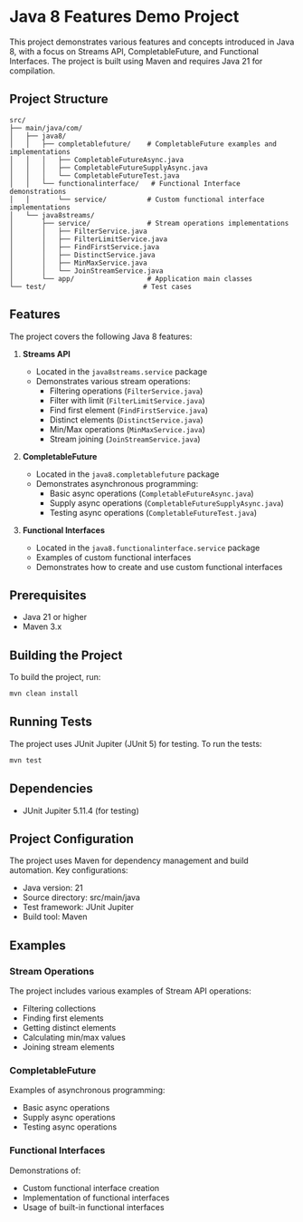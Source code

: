 # Java 8 Features Demo Project

This project demonstrates various features and concepts introduced in Java 8, with a focus on Streams API, CompletableFuture, and Functional Interfaces. The project is built using Maven and requires Java 21 for compilation.

## Project Structure

```
src/
├── main/java/com/
│   ├── java8/
│   │   ├── completablefuture/    # CompletableFuture examples and implementations
│   │   │   ├── CompletableFutureAsync.java
│   │   │   ├── CompletableFutureSupplyAsync.java
│   │   │   └── CompletableFutureTest.java
│   │   └── functionalinterface/   # Functional Interface demonstrations
│   │       └── service/          # Custom functional interface implementations
│   └── java8streams/
│       ├── service/              # Stream operations implementations
│       │   ├── FilterService.java
│       │   ├── FilterLimitService.java
│       │   ├── FindFirstService.java
│       │   ├── DistinctService.java
│       │   ├── MinMaxService.java
│       │   └── JoinStreamService.java
│       └── app/                  # Application main classes
└── test/                        # Test cases
```

## Features

The project covers the following Java 8 features:

1. **Streams API**
   - Located in the `java8streams.service` package
   - Demonstrates various stream operations:
     - Filtering operations (`FilterService.java`)
     - Filter with limit (`FilterLimitService.java`)
     - Find first element (`FindFirstService.java`)
     - Distinct elements (`DistinctService.java`)
     - Min/Max operations (`MinMaxService.java`)
     - Stream joining (`JoinStreamService.java`)

2. **CompletableFuture**
   - Located in the `java8.completablefuture` package
   - Demonstrates asynchronous programming:
     - Basic async operations (`CompletableFutureAsync.java`)
     - Supply async operations (`CompletableFutureSupplyAsync.java`)
     - Testing async operations (`CompletableFutureTest.java`)

3. **Functional Interfaces**
   - Located in the `java8.functionalinterface.service` package
   - Examples of custom functional interfaces
   - Demonstrates how to create and use custom functional interfaces

## Prerequisites

- Java 21 or higher
- Maven 3.x

## Building the Project

To build the project, run:

```bash
mvn clean install
```

## Running Tests

The project uses JUnit Jupiter (JUnit 5) for testing. To run the tests:

```bash
mvn test
```

## Dependencies

- JUnit Jupiter 5.11.4 (for testing)

## Project Configuration

The project uses Maven for dependency management and build automation. Key configurations:

- Java version: 21
- Source directory: src/main/java
- Test framework: JUnit Jupiter
- Build tool: Maven

## Examples

### Stream Operations
The project includes various examples of Stream API operations:
- Filtering collections
- Finding first elements
- Getting distinct elements
- Calculating min/max values
- Joining stream elements

### CompletableFuture
Examples of asynchronous programming:
- Basic async operations
- Supply async operations
- Testing async operations

### Functional Interfaces
Demonstrations of:
- Custom functional interface creation
- Implementation of functional interfaces
- Usage of built-in functional interfaces


